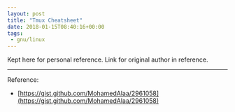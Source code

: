 ```yaml
---
layout: post
title: "Tmux Cheatsheet"
date: 2018-01-15T08:40:16+00:00
tags:
 - gnu/linux
---
```

Kept here for personal reference. Link for original author in reference.

<script src="https://gist.github.com/MohamedAlaa/2961058.js"></script>

---
Reference: 
* [https://gist.github.com/MohamedAlaa/2961058](https://gist.github.com/MohamedAlaa/2961058)
